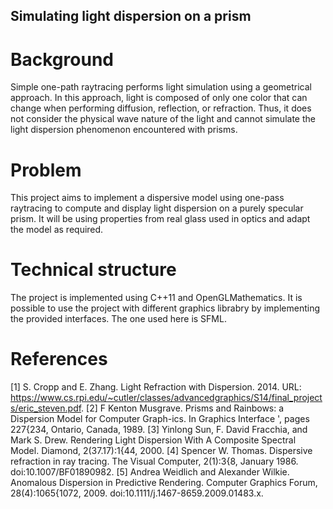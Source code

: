 ## Simulating light dispersion on a prism

# Background
Simple one-path raytracing performs light simulation using a geometrical approach. In this approach, light is composed of only one color that can change when performing diffusion, reflection, or refraction. Thus, it does not consider the physical wave nature of the light and cannot simulate the light dispersion phenomenon encountered with prisms.

# Problem
This project aims to implement a dispersive model using one-pass raytracing to compute and display light dispersion on a purely specular prism. It will be using properties from real glass used in optics and adapt the model as required.

# Technical structure

The project is implemented using C++11 and OpenGLMathematics. It is possible to use the project with different graphics librabry by implementing the provided interfaces. The one used here is SFML.

# References

[1] S. Cropp and E. Zhang. Light Refraction with Dispersion. 2014. URL: https://www.cs.rpi.edu/~cutler/classes/advancedgraphics/S14/final_projects/eric_steven.pdf.
[2] F Kenton Musgrave. Prisms and Rainbows: a Dispersion Model for Computer Graph-ics. In Graphics Interface ', pages 227{234, Ontario, Canada, 1989.
[3] Yinlong Sun, F. David Fracchia, and Mark S. Drew. Rendering Light Dispersion With A Composite Spectral Model. Diamond, 2(37.17):1{44, 2000.
[4] Spencer W. Thomas. Dispersive refraction in ray tracing. The Visual Computer, 2(1):3{8, January 1986. doi:10.1007/BF01890982.
[5] Andrea Weidlich and Alexander Wilkie. Anomalous Dispersion in Predictive Rendering. Computer Graphics Forum, 28(4):1065{1072, 2009. doi:10.1111/j.1467-8659.2009.01483.x.
